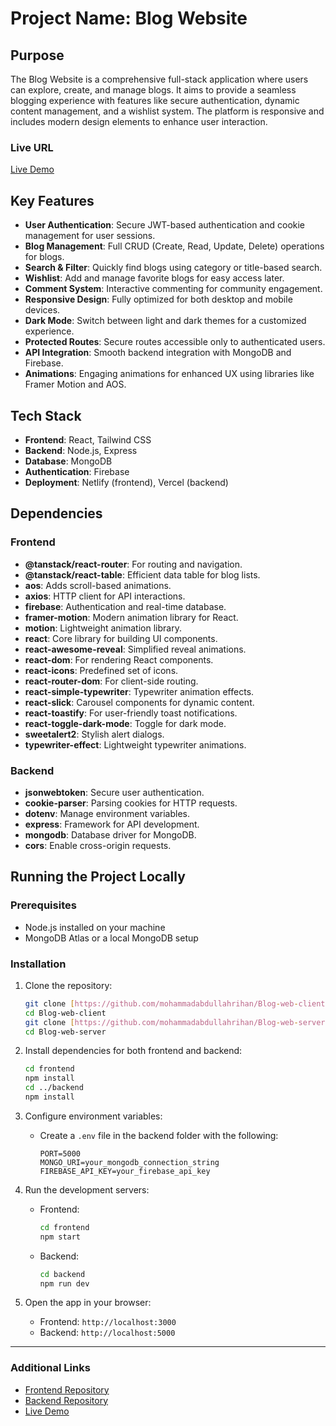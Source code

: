# Project Name: Blog Website

## Purpose
The Blog Website is a comprehensive full-stack application where users can explore, create, and manage blogs. It aims to provide a seamless blogging experience with features like secure authentication, dynamic content management, and a wishlist system. The platform is responsive and includes modern design elements to enhance user interaction.

### Live URL
[Live Demo](https://writingx-assignment-11.netlify.app/)

## Key Features
- **User Authentication**: Secure JWT-based authentication and cookie management for user sessions.
- **Blog Management**: Full CRUD (Create, Read, Update, Delete) operations for blogs.
- **Search & Filter**: Quickly find blogs using category or title-based search.
- **Wishlist**: Add and manage favorite blogs for easy access later.
- **Comment System**: Interactive commenting for community engagement.
- **Responsive Design**: Fully optimized for both desktop and mobile devices.
- **Dark Mode**: Switch between light and dark themes for a customized experience.
- **Protected Routes**: Secure routes accessible only to authenticated users.
- **API Integration**: Smooth backend integration with MongoDB and Firebase.
- **Animations**: Engaging animations for enhanced UX using libraries like Framer Motion and AOS.

## Tech Stack
- **Frontend**: React, Tailwind CSS
- **Backend**: Node.js, Express
- **Database**: MongoDB
- **Authentication**: Firebase
- **Deployment**: Netlify (frontend), Vercel (backend)

## Dependencies

### Frontend
- **@tanstack/react-router**: For routing and navigation.
- **@tanstack/react-table**: Efficient data table for blog lists.
- **aos**: Adds scroll-based animations.
- **axios**: HTTP client for API interactions.
- **firebase**: Authentication and real-time database.
- **framer-motion**: Modern animation library for React.
- **motion**: Lightweight animation library.
- **react**: Core library for building UI components.
- **react-awesome-reveal**: Simplified reveal animations.
- **react-dom**: For rendering React components.
- **react-icons**: Predefined set of icons.
- **react-router-dom**: For client-side routing.
- **react-simple-typewriter**: Typewriter animation effects.
- **react-slick**: Carousel components for dynamic content.
- **react-toastify**: For user-friendly toast notifications.
- **react-toggle-dark-mode**: Toggle for dark mode.
- **sweetalert2**: Stylish alert dialogs.
- **typewriter-effect**: Lightweight typewriter animations.

### Backend
- **jsonwebtoken**: Secure user authentication.
- **cookie-parser**: Parsing cookies for HTTP requests.
- **dotenv**: Manage environment variables.
- **express**: Framework for API development.
- **mongodb**: Database driver for MongoDB.
- **cors**: Enable cross-origin requests.

## Running the Project Locally

### Prerequisites
- Node.js installed on your machine
- MongoDB Atlas or a local MongoDB setup

### Installation

1. Clone the repository:
   ```bash
   git clone [https://github.com/mohammadabdullahrihan/Blog-web-client]
   cd Blog-web-client
   git clone [https://github.com/mohammadabdullahrihan/Blog-web-server]
   cd Blog-web-server
   ```

2. Install dependencies for both frontend and backend:
   ```bash
   cd frontend
   npm install
   cd ../backend
   npm install
   ```

3. Configure environment variables:
   - Create a `.env` file in the backend folder with the following:
     ```env
     PORT=5000
     MONGO_URI=your_mongodb_connection_string
     FIREBASE_API_KEY=your_firebase_api_key
     ```

4. Run the development servers:
   - Frontend:
     ```bash
     cd frontend
     npm start
     ```
   - Backend:
     ```bash
     cd backend
     npm run dev
     ```

5. Open the app in your browser:
   - Frontend: `http://localhost:3000`
   - Backend: `http://localhost:5000`

---

### Additional Links
- [Frontend Repository](https://github.com/mohammadabdullahrihan/Blog-web-client)
- [Backend Repository](https://github.com/mohammadabdullahrihan/Blog-web-server)
- [Live Demo](https://writingx-assignment-11.netlify.app/)

